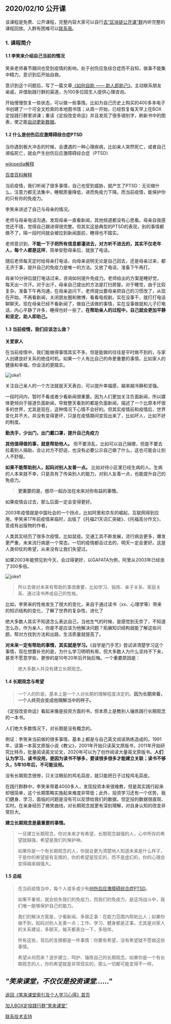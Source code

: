 ## 2020/02/10 公开课

该课程是免费、公开课程，完整内容大家可以自行[去“区块链公开课”群](/xiaolai-class-public.md)内听完整的课程回放。入群有困难可以[联系我](/contact-info.md)。

### 1. 课程简介

#### 1.1 李笑来介绍自己当前的情况

笑来老师春节期间也受到疫情的影响，处于创伤应急综合症而不自知，做事不能集中精力，意识到后开始自救。

意识到这个问题后，写了一篇文章[《如何自助 —— 助人即助己》](https://github.com/xiaolai/help-to-be-helped)。主动联系朋友亲戚，并借助践行群的渠道，为100多位陌生人提供心理咨询。

开始慢慢恢复一些状态，可以做一些事情。比如为自己历史上购买的400多本电子书创建了一个可全文检索的本地图书馆；从周一开始，已经恢复每天早上在BOX定投践行群里讲课；重读《定投改变命运》并且发现了很多错别字，刷新书中的图表，使之能[自动更新数据](https://github.com/xiaolai/regular-investing-in-box/tree/master/data)。

#### 1.2 什么是创伤后应激障碍综合症PTSD

当你遇到极大冲击的时候，会遭遇的一种心理疾病，比如亲人突然死亡，或者自己濒临死亡，就会产生创伤后应激障碍综合症（PTSD）

[wikipedia解释](https://zh.wikipedia.org/wiki/%E5%89%B5%E5%82%B7%E5%BE%8C%E5%A3%93%E5%8A%9B%E7%97%87%E5%80%99%E7%BE%A4)

[百度百科解释](https://baike.baidu.com/item/%E5%88%9B%E4%BC%A4%E5%90%8E%E5%BA%94%E6%BF%80%E9%9A%9C%E7%A2%8D)

当前疫情，我们听闻了很多事情，自己也受到威胁，就产生了PTSD：无论做什么，注意力都无法集中，睡眠质量降低，进而免疫力下降。而当前疫情，能保护你的只有你的免疫力。

李笑来讲述了自己与母亲的情况。

老师与母亲电话沟通，发现母亲一直看新闻，其他频道都没有心思看。母亲自我感觉还不错，觉得自己跟进得很完整。但其实这是典型的PTSD的表现，别的事情都做不了，隔一段时间就会被拉到新闻面前，睡得也不踏实。

老师意识到，**不能一下子把所有信息都灌进去，对方听不进去的，其实不仅老年人，每个人都是这样**，简单安慰母亲后，就放了电话。

随后老师每天定时给母亲打电话，向母亲说明无论是自己回去，还是母亲过来，都无济于事，提升自己的免疫力是唯一的方法。又放了电话，准备下午再打。

母亲10分钟后就打电话过来，咨询如何提升免疫力。老师给出的方案是睡好觉，每天出一次汗。对于出汗，母亲自己提出的方法是打扫房屋。对于睡觉，由于比较复杂，准备下午再沟通，在母亲追问下，老师提出要母亲把自己的习惯改了，从现在开始，不再看新闻，关闭朋友圈和微博，看看电视剧，实在没事干，就打打电话聊聊天。现在母亲已经不看新闻了，做自己该做的事情，实在没事做就和儿子打电话，内心平静了许多，睡得也好一些了。**在帮助亲人的过程中，自己就会更加平静和坚定，助人即助己。**

#### 1.3 当前疫情，我们应该怎么做？

**关爱家人**

在当前疫情中，我们能做得事情其实不多。但是能做的往往是平时做不到的，与家人创建良好关系的绝佳时机。如果一个人有比自己的命更重要的事情，比如家人的健康和幸福，你会活的更踏实。

![joke1](/xiaolai-main-course-public/images/20200211joke.jpg)

关注自己亲人的一个方法就是天天表白，可以提升幸福感，越来越冷静和坚强。

一段时间内，暂时不看或者少看新闻很重要。因为人们更加关注负面新闻，所以媒体更倾向于报道负面新闻，导致整天看到的都是负面新闻，描述了一个比原本坏很多的世界，尤其是现在，这种情况下心情不会好的。但其实疫情前和疫情后，世界变化并不大，并没有变得更坏，只是在疫情期间变现出来了，比如坏人，比如不好的制度。

**勤洗手，少出门，出门戴口罩，提升自己免疫力**

**其他值得做的事，就是帮助他人。** 但不要添乱，比如可以自己捐赠，但是不要去拉着别人捐助，会让对方不舒适，也没有必要公示自己做了什么，这也可能会让别人不舒服。

**如果不能帮助别人，起码对别人友善一点。** 比如对待小区里已经生病的人。生病的人本来就不幸，只是具有了传染别人的能力，对别人友善一点，也能提升自己的免疫力。

> **更重要的是，想尽一起办法在未来对你有益的事情。**

如果疫情会过去，那么后面一定会变得更好。

2003年疫情就是中国社会的一个拐点，比如阿里和京东的崛起，互联网得到应用。李笑来17年前疫情来临时，出版了《托福21天词汇突破》、《托福高分作文》，变成有出版物的作者。

人类其实经历了很多次疫情，比如鼠疫。交通工具不断发展，流行病会更多，爆发更严重，未来流行病是一个常态。一切的疫情都会过去的，明天一定会更好。这是人类仰仗的希望，从来没有让我们失望过。

如果2003年能预见到今天，会过得更好，以GAFATA为例，阿里从2003年已经涨了300多倍。

![joke1](/xiaolai-main-course-public/images/20200210-gafata-data.png)

> 所以去做对未来有帮助的事很重要，比如学习、锻炼、亲子关系、家庭关系、通过读书养成自己的性格。

比如，李笑来的性格发生了很大的变化，来自于通过读书（xx、心理学等）带来的知识结构的变化，了解了世界的复杂性，进化了

绝大多数人其实不知道怎么表达自己，当他生气的时候，是感觉到无奈了，不知道怎么办，作为亲人，你是不是应该为他解决问题？拓展知识结构就能了解这些问题，帮对方找到方法和出路，生活质量就提高了。

**对未来一定有帮助的事情，其实就是学习。**《自学是门手艺》尝试讲清楚学习这个事情，现在想要补充的是，为什么学习明明有用，但大多数人为什么坚持不下来，甚至不愿意学些，更惨的是10年20年后开始后悔。一个重要原因是：

> 绝大多数人并没有建立长期观念。

#### 1.4 长期观念与希望

> 一个人的阶层，基本上是一个人对长期的理解程度决定的。**因为长期来看，一个人终究会变成他理解当中的样子。**

《定投改变命运》看起来像是投资方面的书，但本质上是教别人锤炼践行长期观念的一本书。

人们绝大多数情况下，对长期是没有概念的。

例证：李笑来当前做的很多事情，基本上都是与自己英文阅读熟练造成的。1991年，读第一本英文原版小说《教父》，2001年开始只读英文原版书，2011年开始研究比特币，批量阅读英文论文，2020年可以为了创作阅读大量英文原版书。**人们认为学习、读书没用，是因为读书不够多，要读很多很多才能建立关联；读书不够久，5年10年后，不可能没用。**

没有长期观念很惨，只关注眼前的鸡毛蒜皮，就只能把日子过程鸡毛蒜皮。

在践行群群中，李笑来带着4000多人，发现投资本来很难教，但是其实践行起来却很简单，这个长期策略实施起来难度非常低；此外，投资学习还有一个优势，我们健身、学习，面临的问题是没有可以反馈给我们的数据，但定投的数据很直观、实时。在亲身经历了微笑曲线，对长期观念就更有深刻理解，对自身认知的改变非常巨大。


**建立长期观念是最重要的事情。**

> 一旦建立长期观念，你对未来才有希望，长期观念越强的人，心中所存的希望就越强，希望是我们的保护神。
>
> 如果你是一个有长期观念的人，你就会更为清楚地人知道未来是什么样子，于是你的希望是有支撑的，你的希望是现实的，而不是虚幻的，你的心理会变得越来越强大。

#### 1.5 总结

> 在当前疫情当中，每个人或多或少有[创伤后应激障碍综合症PTSD](https://baike.baidu.com/item/%E5%88%9B%E4%BC%A4%E5%90%8E%E5%BA%94%E6%BF%80%E9%9A%9C%E7%A2%8D)。
>
> 如果不重视，就会损失我们的免疫力，而我们的免疫力，是这场战斗中，我们唯一能够保护自己的能力。
>
> 我们的解决方案是，少看新闻，多做正事：在能力范围内帮助比人；如果你做不到，起码对别人友善一点；工作、学习、健身都是正事，尤其是对家人的关系建设，多聊天，每天都表白一下，多陪伴。
>
> 所有这些，背后的支撑都是一件事情：你要有希望，没有希望就不愿做这些事情。
>
> 希望从何而来？逐步建立、呵护、锤炼自己的长期观念。如果你是一个有长期观念的人，你的希望就是非常现实的，那么一切都可能变得不一样。

## ***"笑来课堂，不仅仅是投资课堂……"***

[返回《笑来课堂索引及个人学习心得》首页](/README.md)

[加入BOX定投践行群“笑来课堂”](/xiaolai-class.md)

[联系技术支持](/contact-info.md)
